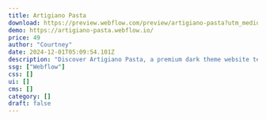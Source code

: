 ```yaml
---
title: Artigiano Pasta
download: https://preview.webflow.com/preview/artigiano-pasta?utm_medium=preview_link&utm_source=designer&utm_content=artigiano-pasta&preview=35503b19c573e21a18c5a41e086fc529&pageId=66765536b735cd9a2fb8e10c&locale=en&workflow=preview
demo: https://artigiano-pasta.webflow.io/
price: 49
author: "Courtney"
date: 2024-12-01T05:09:54.101Z
description: "Discover Artigiano Pasta, a premium dark theme website template tailored for restaurants & food business. Modern & sleek, it offers easy customization and multiple templates to showcase your store."
ssg: ["Webflow"]
css: []
ui: []
cms: []
category: []
draft: false
---
```


